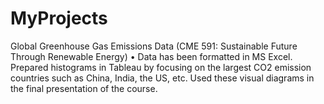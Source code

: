 # MyProjects
Global Greenhouse Gas Emissions Data (CME 591: Sustainable Future Through Renewable Energy)
•	Data has been formatted in MS Excel. Prepared histograms in Tableau by focusing on the largest CO2 emission countries such as China, India, the US, etc. Used these visual diagrams in the final presentation of the course. 
